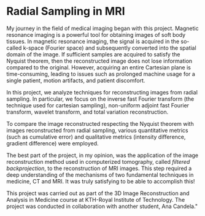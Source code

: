 # Radial Sampling in MRI 

My journey in the field of medical imaging began with this project. Magnetic resonance imaging is a powerful tool for obtaining images of soft body tissues. 
In magnetic resonance imaging, the signal is acquired in the so-called k-space (Fourier space) and subsequently converted into the spatial domain of the image. If sufficient samples are acquired to satisfy the Nyquist theorem, then the reconstructed image does not lose information compared to the original. However, acquiring an entire Cartesian plane is time-consuming, leading to issues such as prolonged machine usage for a single patient, motion artifacts, and patient discomfort. 

In this project, we analyze techniques for reconstructing images from radial sampling. In particular, we focus on the inverse fast Fourier transform (the technique used for cartesian sampling), non-uniform adjoint fast Fourier transform, wavelet transform, and total variation reconstruction. 

To compare the image reconstructed respecting the Nyquist theorem with images reconstructed from radial sampling, various quantitative metrics (such as cumulative error) and qualitative metrics (intensity difference, gradient difference) were employed.

The best part of the project, in my opinion, was the application of the image reconstruction method used in computerized tomography, called *filtered backprojection*, to the reconstruction of MRI images. This step required a deep understanding of the mechanisms of two fundamental techniques in medicine, CT and MRI. It was truly satisfying to be able to accomplish this!



This project was carried out as part of the 3D Image Reconstruction and Analysis in Medicine course at KTH-Royal Institute of Technology. The project was conducted in collaboration with another student, Ana Candela."


